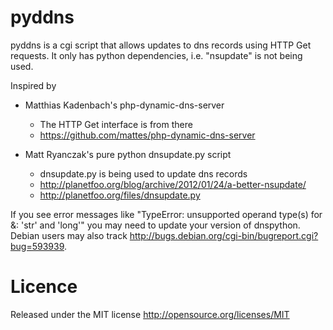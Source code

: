 pyddns
======

pyddns is a cgi script that allows updates to dns records using
HTTP Get requests. It only has python dependencies, i.e. "nsupdate"
is not being used.

Inspired by 
 * Matthias Kadenbach's php-dynamic-dns-server 
   * The HTTP Get interface is from there
   * https://github.com/mattes/php-dynamic-dns-server

 * Matt Ryanczak's pure python dnsupdate.py script 
   * dnsupdate.py is being used to update dns records
   * http://planetfoo.org/blog/archive/2012/01/24/a-better-nsupdate/
   * http://planetfoo.org/files/dnsupdate.py


If you see error messages like "TypeError: unsupported operand type(s) for &: 'str' and 'long'" you may need to update your version of dnspython. Debian users may also track http://bugs.debian.org/cgi-bin/bugreport.cgi?bug=593939.


Licence
=======
Released under the MIT license
http://opensource.org/licenses/MIT
